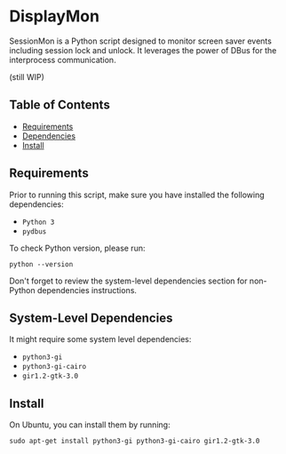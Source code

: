 # DisplayMon

SessionMon is a Python script designed to monitor screen saver events including session lock and unlock.
It leverages the power of DBus for the interprocess communication.

(still WIP)
## Table of Contents

- [Requirements](#requirements)
- [Dependencies](#system-level-dependencies)
- [Install](#install)

## Requirements

Prior to running this script, make sure you have installed the following dependencies:

- `Python 3`
- `pydbus`

To check Python version, please run:

```shell
python --version
```

Don't forget to review the system-level dependencies section for non-Python dependencies instructions.

## System-Level Dependencies

It might require some system level dependencies:

- `python3-gi`
- `python3-gi-cairo`
- `gir1.2-gtk-3.0`

## Install

On Ubuntu, you can install them by running:

```shell
sudo apt-get install python3-gi python3-gi-cairo gir1.2-gtk-3.0
```